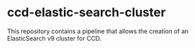 # ccd-elastic-search-cluster

This repository contains a pipeline that allows the creation of an ElasticSearch v9 cluster for CCD. 
